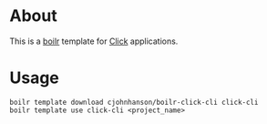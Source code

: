 # About
This is a [boilr](https://github.com/tmrts/boilr) template for [Click](https://click.palletsprojects.com/en/7.x/) applications.
# Usage
```
boilr template download cjohnhanson/boilr-click-cli click-cli
boilr template use click-cli <project_name>
```
